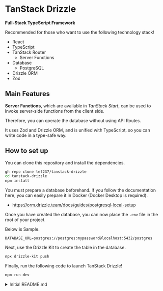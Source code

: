 # TanStack Drizzle

**Full-Stack TypeScript Framework**

Recommended for those who want to use the following technology stack!

- React
- TypeScript
- TanStack Router
  - Server Functions
- Database
  - PostgreSQL
- Drizzle ORM
- Zod

## Main Features

**Server Functions**, which are available in _TanStack Start_, can be used to invoke server-side functions from the client side.

Therefore, you can operate the database without using API Routes.

It uses Zod and Drizzle ORM, and is unified with TypeScript, so you can write code in a type-safe way.

## How to set up

You can clone this repository and install the dependencies.

```sh
gh repo clone lef237/tanstack-drizzle
cd tanstack-drizzle
npm install
```

You must prepare a database beforehand. If you follow the documentation here, you can easily prepare it in Docker (Docker Desktop is required).

- https://orm.drizzle.team/docs/guides/postgresql-local-setup

Once you have created the database, you can now place the `.env` file in the root of your project.

Below is Sample.

```env
DATABASE_URL=postgres://postgres:mypassword@localhost:5432/postgres
```

Next, use the Drizzle Kit to create the table in the database.

```sh
npx drizzle-kit push
```

Finally, run the following code to launch TanStack Drizzle!

```sh
npm run dev
```

<details><summary>Initial README.md</summary>

This is the contents of README.md that will be displayed when you run the following code:

```sh
npx degit https://github.com/tanstack/router/examples/react/start-basic start-basic
```

- https://tanstack.com/start/latest/docs/framework/react/quick-start#impatient

---

## Welcome to TanStack.com!

This site is built with TanStack Router!

- [TanStack Router Docs](https://tanstack.com/router)

It's deployed automagically with Netlify!

- [Netlify](https://netlify.com/)

## Development

From your terminal:

```sh
pnpm install
pnpm dev
```

This starts your app in development mode, rebuilding assets on file changes.

## Editing and previewing the docs of TanStack projects locally

The documentations for all TanStack projects except for `React Charts` are hosted on [https://tanstack.com](https://tanstack.com), powered by this TanStack Router app.
In production, the markdown doc pages are fetched from the GitHub repos of the projects, but in development they are read from the local file system.

Follow these steps if you want to edit the doc pages of a project (in these steps we'll assume it's [`TanStack/form`](https://github.com/tanstack/form)) and preview them locally :

1. Create a new directory called `tanstack`.

```sh
mkdir tanstack
```

2. Enter the directory and clone this repo and the repo of the project there.

```sh
cd tanstack
git clone git@github.com:TanStack/tanstack.com.git
git clone git@github.com:TanStack/form.git
```

> [!NOTE]
> Your `tanstack` directory should look like this:
>
> ```
> tanstack/
>    |
>    +-- form/
>    |
>    +-- tanstack.com/
> ```

> [!WARNING]
> Make sure the name of the directory in your local file system matches the name of the project's repo. For example, `tanstack/form` must be cloned into `form` (this is the default) instead of `some-other-name`, because that way, the doc pages won't be found.

3. Enter the `tanstack/tanstack.com` directory, install the dependencies and run the app in dev mode:

```sh
cd tanstack.com
pnpm i
# The app will run on https://localhost:3000 by default
pnpm dev
```

4. Now you can visit http://localhost:3000/form/latest/docs/overview in the browser and see the changes you make in `tanstack/form/docs`.

> [!NOTE]
> The updated pages need to be manually reloaded in the browser.

> [!WARNING]
> You will need to update the `docs/config.json` file (in the project's repo) if you add a new doc page!

</details>
